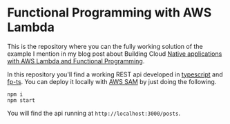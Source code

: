 # Functional Programming with AWS Lambda
This is the repository where you can the fully working solution of the example I mention in my blog post about Building Cloud [Native applications with AWS Lambda and Functional Programming](https://blog.container-solutions.com/using-functional-programming-when-building-cloud-native-applications-with-aws-lambda).

In this repository you'll find a working REST api developed in [typescript](https://www.typescriptlang.org/) and [fp-ts](https://gcanti.github.io/fp-ts/). You can deploy it locally with [AWS SAM](https://docs.aws.amazon.com/serverless-application-model/latest/developerguide/what-is-sam.html) by just doing the following.

```
npm i
npm start
```

You will find the api running at `http://localhost:3000/posts`.

